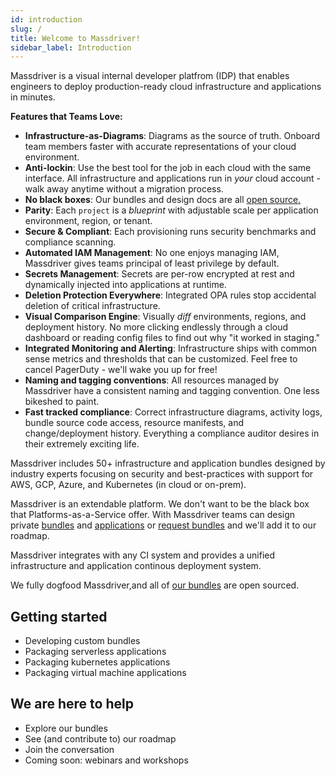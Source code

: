 ```yaml
---
id: introduction
slug: /
title: Welcome to Massdriver!
sidebar_label: Introduction
---
```


Massdriver is a visual internal developer platfrom (IDP) that enables engineers to deploy production-ready cloud infrastructure and applications in minutes.

**Features that Teams Love:**

* **Infrastructure-as-Diagrams**: Diagrams as the source of truth. Onboard team members faster with accurate representations of your cloud environment.
* **Anti-lockin**: Use the best tool for the job in each cloud with the same interface. All infrastructure and applications run in _your_ cloud account - walk away anytime without a migration process.
* **No black boxes**: Our bundles and design docs are all [open source.](#LINKTBD)
* **Parity**: Each `project` is a _blueprint_ with adjustable scale per application environment, region, or tenant.
* **Secure & Compliant**: Each provisioning runs security benchmarks and compliance scanning.
* **Automated IAM Management**: No one enjoys managing IAM, Massdriver gives teams principal of least privilege by default.
* **Secrets Management**: Secrets are per-row encrypted at rest and dynamically injected into applications at runtime.
* **Deletion Protection Everywhere**: Integrated OPA rules stop accidental deletion of critical infrastructure.
* **Visual Comparison Engine**: Visually _diff_ environments, regions, and deployment history. No more clicking endlessly through a cloud dashboard or reading config files to find out why "it worked in staging."
* **Integrated Monitoring and Alerting**: Infrastructure ships with common sense metrics and thresholds that can be customized. Feel free to cancel PagerDuty - we'll wake you up for free!
* **Naming and tagging conventions**: All resources managed by Massdriver have a consistent naming and tagging convention. One less bikeshed to paint.
* **Fast tracked compliance**: Correct infrastructure diagrams, activity logs, bundle source code access, resource manifests, and change/deployment history. Everything a compliance auditor desires in their extremely exciting life.

Massdriver includes 50+ infrastructure and application bundles designed by industry experts focusing on security and best-practices with support for AWS, GCP, Azure, and Kubernetes (in cloud or on-prem).

Massdriver is an extendable platform. We don't want to be the black box that Platforms-as-a-Service offer. With Massdriver teams can design private [bundles](#TBDLINK) and [applications](#TBDLINK) or [request bundles](#TBDLINK) and we'll add it to our roadmap.

Massdriver integrates with any CI system and provides a unified infrastructure and application continous deployment system.

We fully dogfood Massdriver,and all of [our bundles](#TBDLINK) are open sourced.

## Getting started

* Developing custom bundles
* Packaging serverless applications
* Packaging kubernetes applications
* Packaging virtual machine applications

## We are here to help

* Explore our bundles
* See (and contribute to) our roadmap
* Join the conversation
* Coming soon: webinars and workshops
